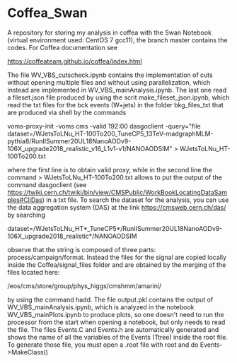 # Coffea_Swan
A repository for storing my analysis in coffea with the Swan Notebook (virtual environment used: CentOS 7 gcc11), the branch master contains the codes. For Coffea documentation see

https://coffeateam.github.io/coffea/index.html

The file  WV_VBS_cutscheck.ipynb contains the implementation of cuts without opening multiple files and without using parallelization, which instead are implemented in WV_VBS_mainAnalysis.ipynb.
The last one read a fileset.json file produced by using the scrit make_fileset_json.ipynb, which read the txt files for the bck events (W+jets) in the folder bkg_files_txt that are produced via shell by the commands

voms-proxy-init -voms cms -valid 192:00
dasgoclient -query="file dataset=/WJetsToLNu_HT-100To200_TuneCP5_13TeV-madgraphMLM-pythia8/RunIISummer20UL18NanoAODv9-106X_upgrade2018_realistic_v16_L1v1-v1/NANOAODSIM" > WJetsToLNu_HT-100To200.txt 

where the first line is to obtain valid proxy, while in the second line the command > WJetsToLNu_HT-100To200.txt allows to put the output of the command dasgoclient (see https://twiki.cern.ch/twiki/bin/view/CMSPublic/WorkBookLocatingDataSamples#CliDas) in a txt file.
To search the dataset for the analysis, you can use the data aggregation system (DAS) at the link https://cmsweb.cern.ch/das/ by searching

dataset=/WJetsToLNu_HT*_TuneCP5*/RunIISummer20UL18NanoAODv9-106X_upgrade2018_realistic*/NANOAODSIM

observe that the string is composed of three parts: process/campaign/format. 
Instead the files for the signal are copied locally inside the Coffea/signal_files folder and are obtained by the merging of the files located here:

/eos/cms/store/group/phys_higgs/cmshmm/amarini/

by using the command hadd.
The file output.pkl contains the output of WV_VBS_mainAnalysis.ipynb, which is analyzed in the notebook WV_VBS_mainPlots.ipynb to produce plots, so one doesn't need to run the processor from the start when opening a notebook, but only needs to read the file.
The files Events.C and Events.h are automatically generated and shows the name of all the variables of the Events (Ttree) inside the root file.
To generate those file, you must open a .root file with root and do
Events->MakeClass()




